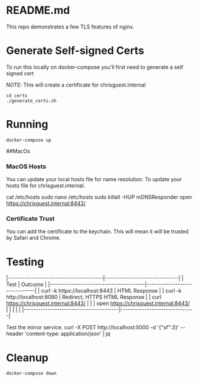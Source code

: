 # README.md
This repo demonstrates a few TLS features of nginx.  

# Generate Self-signed Certs
To run this locally on docker-compose you'll first need to generate a self signed cert

NOTE: This will create a certificate for chrisguest.internal 

```
cd certs
./generate_certs.sh
```

# Running
```
docker-compose up
```


##MacOs
### MacOS Hosts
You can update your local hosts file for name resolution.
To update your hosts file for chrisguest.internal.

cat /etc/hosts
sudo nano /etc/hosts
sudo killall -HUP mDNSResponder 
open https://chrisguest.internal:8443/

### Certificate Trust
You can add the certificate to the keychain.  This will mean it will be trusted by Safari and Chrome.  

# Testing 
|----------------------------------------|-------------------------------|
| Test                                   | Outcome                       |
|----------------------------------------|-------------------------------|
| curl -k https://localhost:8443         | HTML Response                 |
| curl -k http://localhost:8080          | Redirect, HTTPS HTML Response |
| curl https://chrisguest.internal:8443/ |                               |
| open https://chrisguest.internal:8443/ |                               |
|                                        |                               |
|----------------------------------------|-------------------------------|


Test the mirror service.
curl -X POST http://localhost:5000 -d '{"sf":3}'  --header 'content-type: application/json' | jq


# Cleanup
```
docker-compose down
```
